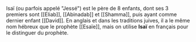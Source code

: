 Isaï (ou parfois appelé "Jessé") est le père de 8 enfants, dont ses 3 premiers sont [[Eliab]], [[Abinadab]] et [[Shamma]], puis ayant comme dernier enfant [[David]].
En anglais et dans les traditions juives, il a le même nom hébreux que le prophète [[Esaïe]], mais on utilise **Isaï** en français pour le distinguer du prophète.